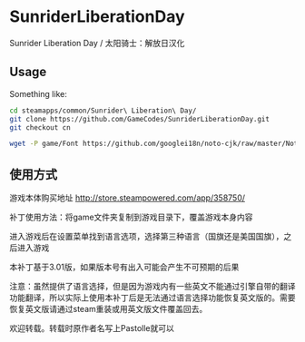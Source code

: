 # SunriderLiberationDay
Sunrider Liberation Day / 太阳骑士：解放日汉化

## Usage

Something like:

````bash
cd steamapps/common/Sunrider\ Liberation\ Day/
git clone https://github.com/GameCodes/SunriderLiberationDay.git
git checkout cn

wget -P game/Font https://github.com/googlei18n/noto-cjk/raw/master/NotoSansCJKsc-Regular.otf
````

## 使用方式

游戏本体购买地址
<http://store.steampowered.com/app/358750/>

补丁使用方法：将game文件夹复制到游戏目录下，覆盖游戏本身内容

进入游戏后在设置菜单找到语言选项，选择第三种语言（国旗还是美国国旗），之后进入游戏

本补丁基于3.01版，如果版本号有出入可能会产生不可预期的后果

注意：虽然提供了语言选择，但是因为游戏内有一些英文不能通过引擎自带的翻译功能翻译，所以实际上使用本补丁后是无法通过语言选择功能恢复英文版的。需要恢复英文版请通过steam重装或用英文版文件覆盖回去。

欢迎转载。转载时原作者名写上Pastolle就可以
